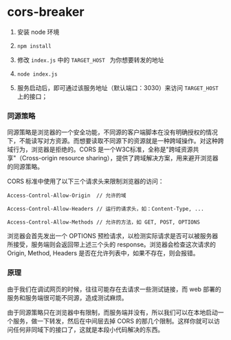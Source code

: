 # cors-breaker

1. 安装 node 环境

2. `npm install`
3. 修改 `index.js` 中的 `TARGET_HOST ` 为你想要转发的地址
4. `node index.js`
5. 服务启动后，即可通过该服务地址（默认端口：3030）来访问 `TARGET_HOST ` 上的接口；



### 同源策略

同源策略是浏览器的一个安全功能，不同源的客户端脚本在没有明确授权的情况下，不能读写对方资源。而想要读取不同源下的资源就是一种跨域操作。对这种跨域行为，浏览器是拒绝的。CORS 是一个W3C标准，全称是"跨域资源共享"（Cross-origin resource sharing），提供了跨域解决方案，用来避开浏览器的同源策略。



CORS 标准中使用了以下三个请求头来限制浏览器的访问：

```
Access-Control-Allow-Origin  // 允许的域

Access-Control-Allow-Headers // 运行的请求头，如：Content-Type, ...

Access-Control-Allow-Methods // 允许的方法，如 GET, POST, OPTIONS
```

浏览器会首先发出一个 OPTIONS 预检请求，以检测实际请求是否可以被服务器所接受，服务端则会返回带上述三个头的 response。浏览器会检查这次请求的 Origin, Method, Headers 是否在允许列表中，如果不存在，则会报错。



### 原理

由于我们在调试网页的时候，往往可能存在去请求一些测试链接，而 web 部署的服务和服务端很可能不同源，造成测试麻烦。



由于同源策略只在浏览器中有限制，而服务端并没有，所以我们可以在本地启动一个服务，做一下转发，然后在中间层去掉 CORS 的那几个限制。这样你就可以访问任何非同域下的接口了，这就是本段小代码解决的东西。



